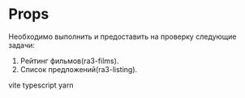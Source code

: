 Props
====

Необходимо выполнить и предоставить на проверку следующие задачи:

1. Рейтинг фильмов(ra3-films).
2. Список предложений(ra3-listing).

vite typescript yarn